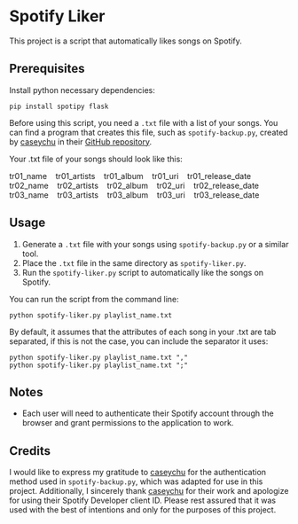 # Spotify Liker

This project is a script that automatically likes songs on Spotify.

## Prerequisites

Install python necessary dependencies:
    
    pip install spotipy flask

Before using this script, you need a `.txt` file with a list of your songs. You can find a program that creates this file, such as `spotify-backup.py`, created by [caseychu](https://github.com/caseychu) in  their [GitHub repository](https://github.com/caseychu/spotify-backup/tree/master).

Your .txt file of your songs should look like this:

tr01_name‎‎ ‎ ‎ ‎ tr01_artists‎‎ ‎ ‎ ‎ tr01_album‎‎ ‎ ‎ ‎ tr01_uri‎‎ ‎ ‎ ‎ tr01_release_date  
tr02_name‎‎ ‎ ‎ ‎ tr02_artists‎‎ ‎ ‎ ‎ tr02_album‎‎ ‎ ‎ ‎ tr02_uri‎‎ ‎ ‎ ‎ tr02_release_date  
tr03_name‎‎ ‎ ‎ ‎ tr03_artists‎‎ ‎ ‎ ‎ tr03_album‎‎ ‎ ‎ ‎ tr03_uri‎‎ ‎ ‎ ‎ tr03_release_date  
   
## Usage

1. Generate a `.txt` file with your songs using `spotify-backup.py` or a similar tool.
2. Place the `.txt` file in the same directory as `spotify-liker.py`.
3. Run the `spotify-liker.py` script to automatically like the songs on Spotify.

You can run the script from the command line:

    python spotify-liker.py playlist_name.txt

By default, it assumes that the attributes of each song in your .txt are tab separated, if this is not the case, you can include the separator it uses:

    python spotify-liker.py playlist_name.txt ","
    python spotify-liker.py playlist_name.txt ";"

## Notes
- Each user will need to authenticate their Spotify account through the browser and grant permissions to the application to work.

## Credits

I would like to express my gratitude to [caseychu](https://github.com/caseychu) for the authentication method used in `spotify-backup.py`, which was adapted for use in this project. Additionally, I sincerely thank [caseychu](https://github.com/caseychu) for their work and apologize for using their Spotify Developer client ID. Please rest assured that it was used with the best of intentions and only for the purposes of this project.




